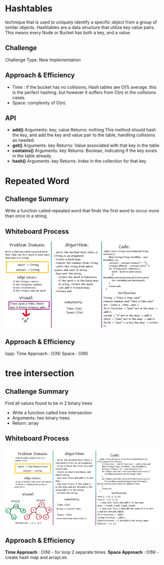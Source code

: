 # Hashtables
technique that is used to uniquely identify a specific object from a group of similar objects.
Hashtables are a data structure that utilize key value pairs. This means every Node or Bucket has both a key, and a value.
## Challenge
Challenge Type: New Implementation
## Approach & Efficiency
- Time : if the bucket has no collisions, Hash tables are O(1) average. this is the perfect hashing.
  but however it suffers from O(n) in the collisions cases.
- Space: complexity of O(n).
## API
- **add()**
  Arguments: key, value
  Returns: nothing
  This method should hash the key, and add the key and value pair to the table, handling collisions as needed.
- **get()**
  Arguments: key
  Returns: Value associated with that key in the table
- **contains()**
  Arguments: key
  Returns: Boolean, indicating if the key exists in the table already.
- **hash()**
  Arguments: key
  Returns: Index in the collection for that key
# Repeated Word
## Challenge Summary
Write a function called repeated word that finds the first word to occur more than once in a string.
## Whiteboard Process
![fff](code31.jpg)
## Approach & Efficiency
lopp:
Time Approach : O(N)
Space : O(N)

# tree intersection
## Challenge Summary
Find all values found to be in 2 binary trees
- Write a function called tree intersection
- Arguments: two binary trees
- Return: array
## Whiteboard Process
![repeated-word](tree.png)
## Approach & Efficiency
**Time Approach** : O(N) - for loop 2 separate times.
**Space Approach** : O(N) - create hash map and arrayList.